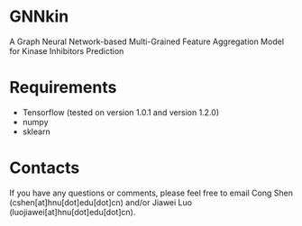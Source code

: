 # GNNkin
A Graph Neural Network-based Multi-Grained Feature Aggregation Model for Kinase Inhibitors Prediction

# Requirements
* Tensorflow (tested on version 1.0.1 and version 1.2.0)
* numpy 
* sklearn 


# Contacts
If you have any questions or comments, please feel free to email Cong Shen (cshen[at]hnu[dot]edu[dot]cn) and/or Jiawei Luo (luojiawei[at]hnu[dot]edu[dot]cn).

